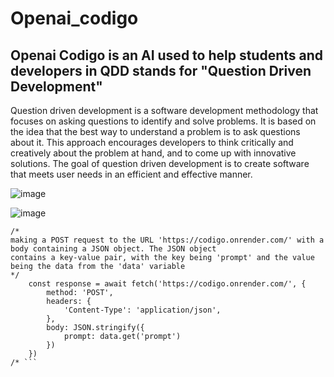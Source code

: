 # Openai_codigo

## Openai Codigo is an AI used to help students and developers in QDD stands for "Question Driven Development" 
Question driven development is a software development methodology that focuses on asking questions to identify and solve problems. It is based on the idea that the best way to understand a problem is to ask questions about it. This approach encourages developers to think critically and creatively about the problem at hand, and to come up with innovative solutions. The goal of question driven development is to create software that meets user needs in an efficient and effective manner.

 
![image](https://user-images.githubusercontent.com/53965169/229686566-66f5ff1b-35fb-45eb-aa55-e9eaee7f8675.png)


![image](https://user-images.githubusercontent.com/53965169/229687359-50afc707-a7e3-4ff6-8963-801a7f78616e.png)
```
/*
making a POST request to the URL 'https://codigo.onrender.com/' with a body containing a JSON object. The JSON object
contains a key-value pair, with the key being 'prompt' and the value being the data from the 'data' variable
*/
    const response = await fetch('https://codigo.onrender.com/', {
        method: 'POST',
        headers: {
            'Content-Type': 'application/json',
        },
        body: JSON.stringify({
            prompt: data.get('prompt')
        })
    })
/* ```
